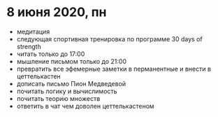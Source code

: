 # 8 июня 2020, пн
*   медитация
*   следующая спортивная тренировка по программе 30 days of strength
*   читать только до 17:00
*   мышление письмом только до 21:00
*   превратить все эфемерные заметки в перманентные и внести в цеттелькастен
*   дописать письмо Пион Медведевой
*   почитать логику и вычислимость
*   почитать теорию множеств
*   ответить в чат чем доволен цеттелькастеном
